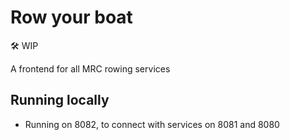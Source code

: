 # Row your boat

🛠️ WIP

A frontend for all MRC rowing services

## Running locally
- Running on 8082, to connect with services on 8081 and 8080